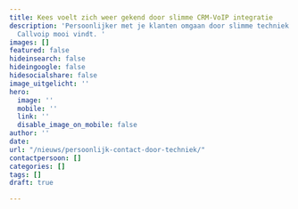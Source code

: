 ```yaml
---
title: Kees voelt zich weer gekend door slimme CRM-VoIP integratie
description: 'Persoonlijker met je klanten omgaan door slimme techniek: dat is wat
  Callvoip mooi vindt. '
images: []
featured: false
hideinsearch: false
hideingoogle: false
hidesocialshare: false
image_uitgelicht: ''
hero:
  image: ''
  mobile: ''
  link: ''
  disable_image_on_mobile: false
author: ''
date: 
url: "/nieuws/persoonlijk-contact-door-techniek/"
contactpersoon: []
categories: []
tags: []
draft: true

---
```

